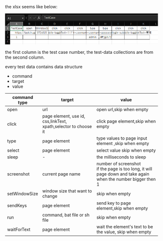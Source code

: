 ##                

the xlsx seems like below:

![](./imgs/18.png)

the first column is the test case number, the test-data collections are from the second column.

every test data contains data structure

- command
- target
- value

| command type  | target                                                          | value                                                                                                             |
|---------------|-----------------------------------------------------------------|-------------------------------------------------------------------------------------------------------------------|
| open          | url                                                             | open url,skip when empty                                                                                          |
| click         | page element, use id, css,linkText, xpath,selector to choose it | click page element,skip when empty                                                                                |
| type          | page element                                                    | type values to page input element   ,skip when empty                                                              |
| select        | page element                                                    | select value skip when empty                                                                                      |
| sleep         | -                                                               | the milliseconds to sleep                                                                                         |
| screenshot    | current page name                                               | number of screenshot <br> if the page is too long, it will page down and take again when the number bigger then 1 |
| setWindowSize | window size that want to change                                 | skip when empty                                                                                                   |
| sendKeys      | page element                                                    | send key to page element,skip when empty                                                                          |
| run           | command, bat file or sh file                                    | skip when empty                                                                                                   |
| waitForText   | page element                                                    | wait the element's text to be the value, skip when empty                                                          |
